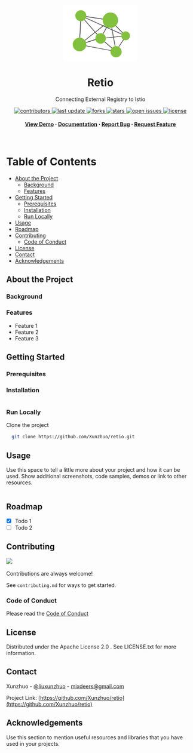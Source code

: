 <div align="center">

  <img src="assets/img/logo.png" alt="logo" width="200" height="auto" />
  <h1>Retio</h1>
  
  <p>
Connecting External Registry to Istio
  </p>

  
<!-- Badges -->
<p>
  <a href="https://github.com/Xunzhuo/retio/graphs/contributors">
    <img src="https://img.shields.io/github/contributors/Xunzhuo/retio" alt="contributors" />
  </a>
  <a href="">
    <img src="https://img.shields.io/github/last-commit/Xunzhuo/retio" alt="last update" />
  </a>
  <a href="https://github.com/Xunzhuo/retio/network/members">
    <img src="https://img.shields.io/github/forks/Xunzhuo/retio" alt="forks" />
  </a>
  <a href="https://github.com/Xunzhuo/retio/stargazers">
    <img src="https://img.shields.io/github/stars/Xunzhuo/retio" alt="stars" />
  </a>
  <a href="https://github.com/Xunzhuo/retio/issues/">
    <img src="https://img.shields.io/github/issues/Xunzhuo/retio" alt="open issues" />
  </a>
  <a href="https://github.com/Xunzhuo/retio/blob/master/LICENSE">
    <img src="https://img.shields.io/github/license/Xunzhuo/retio.svg" alt="license" />
  </a>
</p>
   
<h4>
    <a href="https://github.com/Xunzhuo/retio/">View Demo</a>
  <span> · </span>
    <a href="https://github.com/Xunzhuo/retio">Documentation</a>
  <span> · </span>
    <a href="https://github.com/Xunzhuo/retio/issues/">Report Bug</a>
  <span> · </span>
    <a href="https://github.com/Xunzhuo/retio/issues/">Request Feature</a>
  </h4>
</div>

<br />

<!-- Table of Contents -->
# Table of Contents

- [About the Project](#about-the-project)
  * [Background](#background)
  * [Features](#features)
- [Getting Started](#getting-started)
  * [Prerequisites](#prerequisites)
  * [Installation](#installation)
  * [Run Locally](#run-locally)
- [Usage](#usage)
- [Roadmap](#roadmap)
- [Contributing](#contributing)
  * [Code of Conduct](#code-of-conduct)
- [License](#license)
- [Contact](#contact)
- [Acknowledgements](#acknowledgements)
  

<!-- About the Project -->
## About the Project

<div align="center"> 
</div>

<!--  Background -->
### Background

<!-- Features -->
### Features

- Feature 1
- Feature 2
- Feature 3

<!-- Getting Started -->
## Getting Started

<!-- Prerequisites -->
### Prerequisites

<!-- Installation -->
### Installation

```bash
```

<!-- Run Locally -->
### Run Locally

Clone the project

```bash
  git clone https://github.com/Xunzhuo/retio.git
```


<!-- Usage -->
## Usage

Use this space to tell a little more about your project and how it can be used. Show additional screenshots, code samples, demos or link to other resources.


```
```

<!-- Roadmap -->
## Roadmap

* [x] Todo 1
* [ ] Todo 2

<!-- Contributing -->
## Contributing

<a href="https://github.com/Xunzhuo/retio/graphs/contributors">
  <img src="https://contrib.rocks/image?repo=Xunzhuo/retio" />
</a>


Contributions are always welcome!

See `contributing.md` for ways to get started.

<!-- Code of Conduct -->
### Code of Conduct

Please read the [Code of Conduct](https://github.com/Xunzhuo/retio/blob/master/CODE_OF_CONDUCT.md)


<!-- License -->
## License

Distributed under the Apache License 2.0 . See LICENSE.txt for more information.


<!-- Contact -->
## Contact

Xunzhuo - [@liuxunzhuo](https://twitter.com/liuxunzhuo) - mixdeers@gmail.com

Project Link: [https://github.com/Xunzhuo/retio](https://github.com/Xunzhuo/retio)

<!-- Acknowledgments -->
## Acknowledgements

Use this section to mention useful resources and libraries that you have used in your projects.